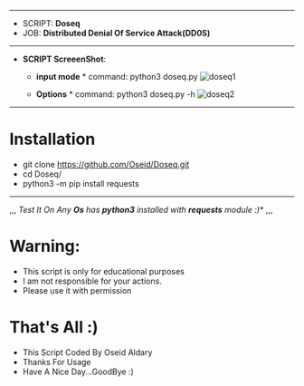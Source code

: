 ***
  - SCRIPT: **Doseq**
  -    JOB: **Distributed Denial Of Service Attack(DD0S)**
***

- **SCRIPT ScreeenShot**:

    - **input mode**
          * command: python3 doseq.py
              ![doseq1](https://user-images.githubusercontent.com/29546157/126534951-3638a3cd-d3db-4ca9-8f4e-bdde83b501fb.png)
       
       
    - **Options**
          * command: python3 doseq.py -h
              ![doseq2](https://user-images.githubusercontent.com/29546157/126534957-fc5c8907-6b9e-4216-8b24-7b66433563c4.png)
              
***
# Installation

 - git clone https://github.com/Oseid/Doseq.git
 - cd Doseq/
 - python3 -m pip install requests

***
,,,
*Test It On Any **Os** has **python3** installed with **requests** module :)**
,,,
  
# Warning:
  * This script is only for educational purposes
  * I am not responsible for your actions.
  * Please use it with permission

# That's All :)
   * This Script Coded By Oseid Aldary
   * Thanks For Usage
   * Have A Nice Day...GoodBye :)
